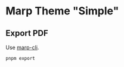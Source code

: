 # Marp Theme "Simple"

## Export PDF

Use [marp-cli](https://github.com/marp-team/marp-cli?tab=readme-ov-file).

```
pnpm export
```